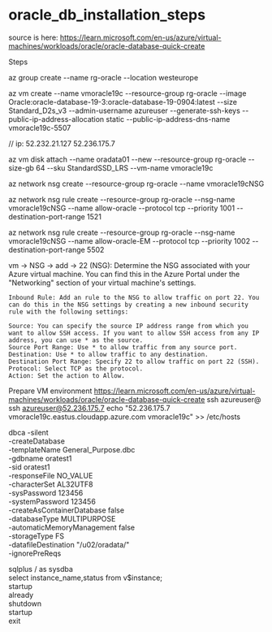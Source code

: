 # oracle_db_installation_steps

source is here: https://learn.microsoft.com/en-us/azure/virtual-machines/workloads/oracle/oracle-database-quick-create

Steps 

az group create --name rg-oracle --location westeurope

az vm create --name vmoracle19c --resource-group rg-oracle --image Oracle:oracle-database-19-3:oracle-database-19-0904:latest --size Standard_D2s_v3 --admin-username azureuser --generate-ssh-keys --public-ip-address-allocation static --public-ip-address-dns-name vmoracle19c-5507


// ip: 
52.232.21.127
52.236.175.7

az vm disk attach --name oradata01 --new --resource-group rg-oracle --size-gb 64 --sku StandardSSD_LRS --vm-name vmoracle19c

az network nsg create --resource-group rg-oracle --name vmoracle19cNSG

az network nsg rule create --resource-group rg-oracle --nsg-name vmoracle19cNSG --name allow-oracle --protocol tcp --priority 1001 --destination-port-range 1521

az network nsg rule create --resource-group rg-oracle --nsg-name vmoracle19cNSG --name allow-oracle-EM --protocol tcp --priority 1002 --destination-port-range 5502

vm -> NSG -> add -> 22
	(NSG): Determine the NSG associated with your Azure virtual machine. You can find this in the Azure Portal under the "Networking" section of your virtual machine's settings.

	Inbound Rule: Add an rule to the NSG to allow traffic on port 22. You can do this in the NSG settings by creating a new inbound security rule with the following settings:

	Source: You can specify the source IP address range from which you want to allow SSH access. If you want to allow SSH access from any IP address, you can use * as the source.
	Source Port Range: Use * to allow traffic from any source port.
	Destination: Use * to allow traffic to any destination.
	Destination Port Range: Specify 22 to allow traffic on port 22 (SSH).
	Protocol: Select TCP as the protocol.
	Action: Set the action to Allow.

Prepare VM environment
https://learn.microsoft.com/en-us/azure/virtual-machines/workloads/oracle/oracle-database-quick-create
ssh azureuser@<publicIPAddress>
ssh azureuser@52.236.175.7
echo "52.236.175.7 vmoracle19c.eastus.cloudapp.azure.com vmoracle19c" >> /etc/hosts


dbca -silent \
    -createDatabase \
    -templateName General_Purpose.dbc \
    -gdbname oratest1 \
    -sid oratest1 \
    -responseFile NO_VALUE \
    -characterSet AL32UTF8 \
    -sysPassword 123456 \
    -systemPassword 123456 \
    -createAsContainerDatabase false \
    -databaseType MULTIPURPOSE \
    -automaticMemoryManagement false \
    -storageType FS \
    -datafileDestination "/u02/oradata/" \
    -ignorePreReqs



sqlplus / as sysdba  
select instance_name,status from v$instance;  
startup  
	already  
shutdown  
startup  
exit  
